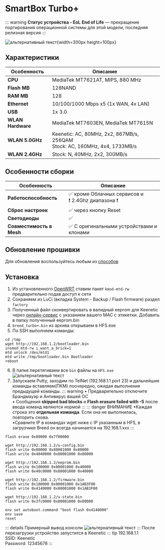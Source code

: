 # SmartBox Turbo+ <YezBadgeWithDropdown type="keenetic" text="4.1.7" url="/assets/files/firmware/SmartBox-Turbo+-4.1.7.zip" :versions="[{ text: '4.0.7', url: '/assets/files/firmware/SmartBox-Turbo+-4.0.7.zip' }]"/>

::: warning **Статус устройства - EoL**
**End of Life** — прекращение портирования операционной системы для этой модели, последняя релизная версия
:::

![альтернативный текст](/assets/images/wiki/guides/SmartBox/turbo+.png){width=300px height=100px}

## Характеристики

| Особенность       | Описание                                                                      |
|-------------------|-------------------------------------------------------------------------------|
| **CPU**           | MediaTek MT7621AT, MIPS, 880 MHz                                              |
| **Flash MB**      | 128NAND                                                                       |
| **RAM MB**        | 128                                                                           |
| **Ethernet**      | 10/100/1000 Mbps x5 (1x WAN, 4x LAN)                                          |
| **USB**           | 1x 3.0                                                                        |
| **WLAN Hardware** | MediaTek MT7603EN, MediaTek MT7615N                                           |
| **WLAN 5.0GHz**   | Keenetic: AC, 80MHz, 2x2, 867MB/s, 256QAM<br>Stock: AC, 160MHz, 4x4, 1733MB/s |
| **WLAN 2.4GHz**   | Stock: N, 40MHz, 2x2, 300MB/s                                                 |

## Особенности сборки

| Особенность              | Описание                                              |
|--------------------------|-------------------------------------------------------|
| **Работоспособность**    | ✅ кроме Облачных сервисов и <br/>❗ 2.4Ghz диапазона ❗ |
| **Сброс настроек**       | ✅ через кнопку Reset                                  |
| **Светодиоды**           | ✅                                                     |
| **Совместимость в Mesh** | ✅ С оригинальными устройствами и клонами              |

## Обновление прошивки

Для обновления воспользуйтесь любым из [способов](/wiki/helpful/updateFirmware.md)

## Установка

1. Из установленного [OpenWRT](https://openwrt.org/toh/beeline/smartbox_turbo_plus#oem_easy_installation) ставим пакет `kmod-mtd-rw` предварительно подав доступ к сети
2. Сохраняем из LuCi (вкладка System - Backup / Flash firmware) раздел `factory`
3. Полученный файл сконвертировать в валидный eeprom для Keenetic через [онлайн-сервис](https://yeezyio.github.io/) с указанием вашего MAC с этикетки. Добавить в папку полученный eeprom.bin
4. `breed_turbo+.bin` из архива открываем в HFS.exe
5. По SSH выполняем команды:

```shell
cd /tmp
wget http://192.168.1.2/bootloader.bin
insmod mtd-rw i_want_a_brick=1
mtd unlock /dev/mtd1
mtd write /tmp/bootloader.bin Bootloader
reboot
```
6. В папке перетягиваем все `bin` файлы на `HFS.exe`
   ![альтернативный текст](/assets/images/wiki/guides/TP-Link-EC330/openhfs.png)
7. Запускаем Putty, заходим по TelNet (192.168.1.1 port 23) и дальнейшие команды вставляем(ПКМ) поочередно, ожидая
   выполнения предыдущей команды.
   ::: warning
   • Предварительно отключите Брандмауэр и Антивирус вашей ОС
   <br/>• Сообщения **skipped bad blocks** и **Flash erasure failed with -5** после ввода команд являются нормой
   :::
   ::: danger ВНИМАНИЕ
   •Каждая строка это **отдельная команда**. Если она не выполнилась, повторить снова.
   <br/>•Cравните IP в командах wget ниже с IP указанным в HFS, в загрузчике Breed он всегда начинается на
   192.168.1.xxx
   :::

```shell
flash erase 0x80000 0x7f00000

wget http://192.168.1.2/u-config.bin
flash write 0x80000 0x80001000 0x80000
flash write 0x4040000 0x80001000 0x80000

wget http://192.168.1.2/eeprom.bin
flash write 0x100000 0x80001000 0x40000
flash write 0x40c0000 0x80001000 0x40000

wget http://192.168.1.2/firmware.bin
flash write 0x180000 0x80001000 0x1AB3F00
flash write 0x4140000 0x80001000 0x1AB3F00

wget http://192.168.1.2/u-state.bin
flash write 0x3fc0000 0x80001000 0x80000

env set autoboot.command "boot flash 0x4140000"
env save
reset
```

::: details Примерный вывод консоли
![альтернативный текст](/assets/images/wiki/guides/TP-Link-EC330/breedlog.png)
:::
После перезагрузки устройство запустится в Keenetic
::: tip 192.168.1.1<br/>SSID: Keenetic<br/>Password: 12345678
:::
